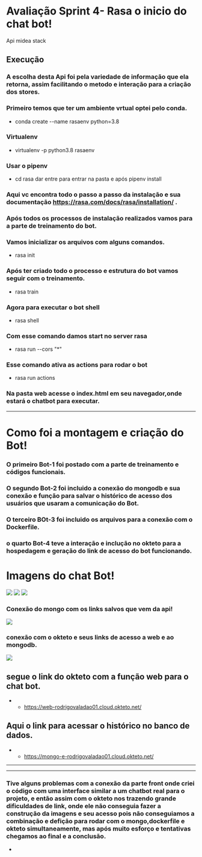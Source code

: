 # Avaliação Sprint 4- Rasa o inicio do chat bot!

Api midea stack

## Execução

### A escolha desta Api foi pela variedade de informação que ela retorna, assim facilitando o metodo e interação para a criação dos stores.

### Primeiro temos que ter um ambiente vrtual optei pelo conda.

- conda create --name rasaenv python=3.8

### Virtualenv

- virtualenv -p python3.8 rasaenv

### Usar o pipenv

- cd rasa dar entre para entrar na pasta e após pipenv install

### Aqui vc encontra todo o passo a passo da instalação e sua documentação https://rasa.com/docs/rasa/installation/ .

### Após todos os processos de instalação realizados vamos para a parte de treinamento do bot.

### Vamos inicializar os arquivos com alguns comandos.

- rasa init

### Após ter criado todo o processo e estrutura do bot vamos seguir com o treinamento.

- rasa train

### Agora para executar o bot shell

- rasa shell

### Com esse comando damos start no server rasa

- rasa run --cors "*"

### Esse comando ativa as actions para rodar o bot

- rasa run actions

### Na pasta web acesse o index.html em seu navegador,onde estará o chatbot para executar.

---
# Como foi a montagem e criação do Bot!


### O primeiro Bot-1 foi postado com a parte de treinamento e códigos funcionais.


### O segundo Bot-2 foi incluido a conexão do mongodb e sua conexão e função para salvar o histórico de acesso dos usuários que usaram a comunicação do Bot.


### O terceiro BOt-3 foi incluido os arquivos para a conexão com o Dockerfile.


### o quarto Bot-4 teve a interação e inclução no okteto para a hospedagem e geração do link de acesso do bot funcionando.

# Imagens do chat Bot!

<img src="https://i.ibb.co/ZMTLPtR/bot1.jpg">



<img src="https://i.ibb.co/P9t8fJZ/bot-2.jpg">


<img src="https://i.ibb.co/G9CK1bm/bot3.jpg">



### Conexão do mongo com os links salvos que vem da api!


<img src="https://i.ibb.co/8KB6g31/mongo-express.jpg">


### conexão com o okteto e seus links de acesso a web e ao mongodb.


<img src ="https://i.ibb.co/r3g05pF/okteto-acessos.jpg">



## segue o link do okteto com a função web para o chat bot.

- * https://web-rodrigovaladao01.cloud.okteto.net/


## Aqui o link para acessar o histórico no banco de dados.

- * https://mongo-e-rodrigovaladao01.cloud.okteto.net/





---
---






### Tive alguns problemas com a conexão da parte front onde criei o código com uma interface similar a um chatbot real para o projeto, e então assim com o okteto nos trazendo grande dificuldades de link, onde ele não conseguia fazer a construção da imagens e seu acesso pois não conseguiamos a combinação e defição para rodar com o mongo,dockerfile e okteto simultaneamente, mas após muito esforço e tentativas chegamos ao final e a conclusão.



- 